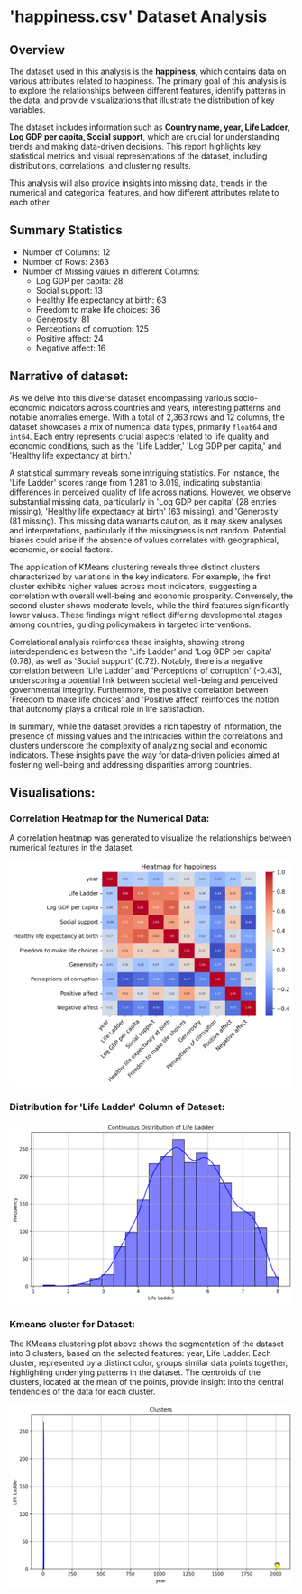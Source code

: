 # 'happiness.csv' Dataset Analysis


## Overview

The dataset used in this analysis is the **happiness**, which contains data on various attributes related to happiness. The primary goal of this analysis is to explore the relationships between different features, identify patterns in the data, and provide visualizations that illustrate the distribution of key variables.

The dataset includes information such as **Country name, year, Life Ladder, Log GDP per capita, Social support**, which are crucial for understanding trends and making data-driven decisions. This report highlights key statistical metrics and visual representations of the dataset, including distributions, correlations, and clustering results.

This analysis will also provide insights into missing data, trends in the numerical and categorical features, and how different attributes relate to each other.

## Summary Statistics
- Number of Columns: 12
- Number of Rows: 2363
- Number of Missing values in different Columns: 
   - Log GDP per capita: 28
   - Social support: 13
   - Healthy life expectancy at birth: 63
   - Freedom to make life choices: 36
   - Generosity: 81
   - Perceptions of corruption: 125
   - Positive affect: 24
   - Negative affect: 16
## Narrative of dataset: 
As we delve into this diverse dataset encompassing various socio-economic indicators across countries and years, interesting patterns and notable anomalies emerge. With a total of 2,363 rows and 12 columns, the dataset showcases a mix of numerical data types, primarily `float64` and `int64`. Each entry represents crucial aspects related to life quality and economic conditions, such as the 'Life Ladder,' 'Log GDP per capita,' and 'Healthy life expectancy at birth.'

A statistical summary reveals some intriguing statistics. For instance, the 'Life Ladder' scores range from 1.281 to 8.019, indicating substantial differences in perceived quality of life across nations. However, we observe substantial missing data, particularly in 'Log GDP per capita' (28 entries missing), 'Healthy life expectancy at birth' (63 missing), and 'Generosity' (81 missing). This missing data warrants caution, as it may skew analyses and interpretations, particularly if the missingness is not random. Potential biases could arise if the absence of values correlates with geographical, economic, or social factors.

The application of KMeans clustering reveals three distinct clusters characterized by variations in the key indicators. For example, the first cluster exhibits higher values across most indicators, suggesting a correlation with overall well-being and economic prosperity. Conversely, the second cluster shows moderate levels, while the third features significantly lower values. These findings might reflect differing developmental stages among countries, guiding policymakers in targeted interventions.

Correlational analysis reinforces these insights, showing strong interdependencies between the 'Life Ladder' and 'Log GDP per capita' (0.78), as well as 'Social support' (0.72). Notably, there is a negative correlation between 'Life Ladder' and 'Perceptions of corruption' (-0.43), underscoring a potential link between societal well-being and perceived governmental integrity. Furthermore, the positive correlation between 'Freedom to make life choices' and 'Positive affect' reinforces the notion that autonomy plays a critical role in life satisfaction.

In summary, while the dataset provides a rich tapestry of information, the presence of missing values and the intricacies within the correlations and clusters underscore the complexity of analyzing social and economic indicators. These insights pave the way for data-driven policies aimed at fostering well-being and addressing disparities among countries.

## Visualisations:
### Correlation Heatmap for the Numerical Data:
A correlation heatmap was generated to visualize the relationships between numerical features in the dataset.

![Correlation HeatMap](happiness_corr_heatmap.png)

### Distribution for 'Life Ladder' Column of Dataset: 

![Life Ladder distribution](happiness_Life_Ladder_distribution.png)

### Kmeans cluster for Dataset:
The KMeans clustering plot above shows the segmentation of the dataset into 3 clusters, based on the selected features: year, Life Ladder. Each cluster, represented by a distinct color, groups similar data points together, highlighting underlying patterns in the dataset. The centroids of the clusters, located at the mean of the points, provide insight into the central tendencies of the data for each cluster.

![Clusters png](happiness_Clusters.png)



